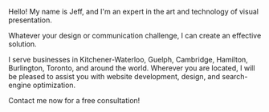 Hello! My name is Jeff, and I'm an expert in the art and technology of visual presentation.

Whatever your design or communication challenge, I can create an effective solution.

I serve businesses in Kitchener-Waterloo, Guelph, Cambridge, Hamilton, Burlington, Toronto, and around the world. Wherever you are located, I will be pleased to assist you with website development, design, and search-engine optimization.

Contact me now for a free consultation!
